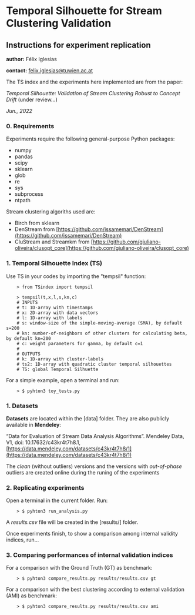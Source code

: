 # Temporal Silhouette for Stream Clustering Validation
## Instructions for experiment replication

**author:** Félix Iglesias

**contact:** felix.iglesias@tuwien.ac.at


The TS index and the experiments here implemented are from the paper:

*Temporal Silhouette: Validation of Stream Clustering Robust to Concept Drift* (under review...)

*Jun., 2022*


### 0. Requirements

Experiments require the following general-purpose Python packages:

- numpy
- pandas
- scipy
- sklearn
- glob
- re
- sys
- subprocess
- ntpath

Stream clustering algoriths used are:

- Birch from sklearn
- DenStream from [https://github.com/issamemari/DenStream](https://github.com/issamemari/DenStream)
- CluStream and Streamkm from [https://github.com/giuliano-oliveira/clusopt_core](https://github.com/giuliano-oliveira/clusopt_core)

### 1. Temporal Silhouette Index (TS)

Use TS in your codes by importing the "tempsil" function:

        > from TSindex import tempsil

        > tempsil(t,x,l,s,kn,c)
        # INPUTS
        # t: 1D-array with timestamps
        # x: 2D-array with data vectors
        # l: 1D-array with labels
        # s: window-size of the simple-moving-average (SMA), by default s=200 
        # kn: number-of-neighbors of other clusters for calculating beta, by default kn=200
        # c: weight parameters for gamma, by default c=1
        #
        # OUTPUTS
        # k: 1D-array with cluster-labels
        # ts2: 1D-array with quadratic cluster temporal silhouettes
        # TS: global Temporal Silhuette

For a simple example, open a terminal and run:

        > $ pyhton3 toy_tests.py

### 1. Datasets

**Datasets** are located within the [data] folder. They are also publicly available in **Mendeley**: 

“Data for Evaluation of Stream Data Analysis Algorithms”. Mendeley Data, V1, doi: 10.17632/c43kr4t7h8.1, [https://data.mendeley.com/datasets/c43kr4t7h8/1](https://data.mendeley.com/datasets/c43kr4t7h8/1)

The *clean* (without outliers) versions and the versions with *out-of-phase* outliers are created online during the runing of the experiments

### 2. Replicating experiments

Open a terminal in the current folder. Run:

        > $ pyhton3 run_analysis.py

A *results.csv* file will be created in the [results/] folder.

Once experiments finish, to show a comparison among internal validity indices, run...

### 3. Comparing performances of internal validation indices

For a comparison with the Ground Truth (GT) as benchmark: 

        > $ pyhton3 compare_results.py results/results.csv gt

For a comparison with the best clustering according to external validation (AMI) as benchmark: 

        > $ pyhton3 compare_results.py results/results.csv ami


